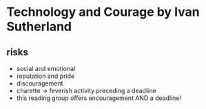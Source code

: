 # Technology and Courage by Ivan Sutherland

## risks

* social and emotional
* reputation and pride
* discouragement
* charette -> feverish activity preceding a deadline
* this reading group offers encouragement AND a deadline!
